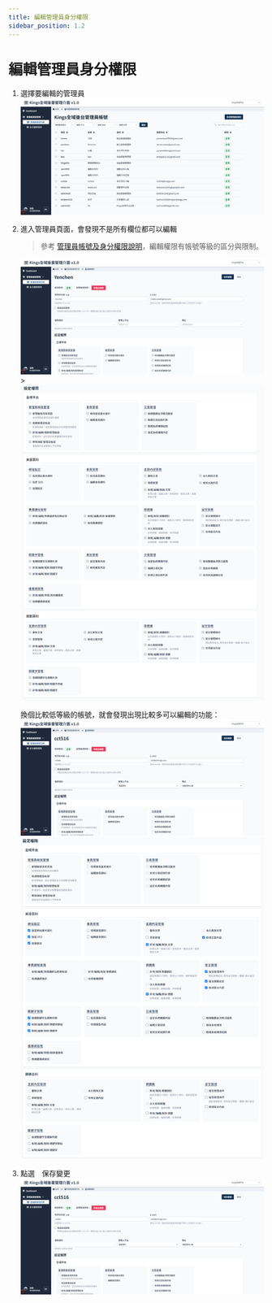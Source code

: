 ```yaml
---
title: 編輯管理員身分權限
sidebar_position: 1.2
---
```


# 編輯管理員身分權限

<!-- TODO -->

1. 選擇要編輯的管理員
   ![編輯管理員](img/edit-admin-01.png)

2. 進入管理員頁面，會發現不是所有欄位都可以編輯

    > 參考 [管理員帳號及身分權限說明](./administer-rules.md)，編輯權限有帳號等級的區分與限制。

    ![編輯管理員](img/edit-admin-02.png) > ![編輯管理員](img/edit-admin-03.png)

    換個比較低等級的帳號，就會發現出現比較多可以編輯的功能：
    ![編輯管理員](img/edit-admin-02-01.png)
    ![編輯管理員](img/edit-admin-02-02.png)

3. 點選　保存變更
   ![編輯管理員](img/edit-admin-02-03.png)
